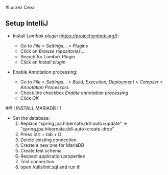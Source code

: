 #Lucrez Ceva

## Setup IntelliJ

* Install *Lombok plugin* (https://projectlombok.org/): 
  * Go to *File* > *Settings...* > *Plugins*
  * Click on *Browse repositories...*
  * Search for Lombok Plugin
  * Click on *Install plugin*
  
* Enable Annotation processing:
  * Go to *File* > *Settings...* > *Build, Execution, Deployment* > *Compiler* > *Annotation Processors*
  * Check the checkbox *Enable annotation processing*
  * Click *OK*
  
##!!! INSTALL MARIADB !!!
  
* Set the database:
    1. Replace "spring.jpa.hibernate.ddl-auto=update" =>
       "spring.jpa.hibernate.ddl-auto=create-drop"
    2. Press ctrl + tab + D
    3. Delete existing connection
    4. Create a new one for MariaDB
    5. Create test schema
    6. Respect application.properties
    7. Test connection
    8. open /utils/init.sql and run it!
    
    